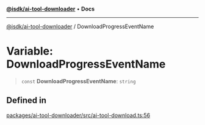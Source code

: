 [**@isdk/ai-tool-downloader**](../README.md) • **Docs**

***

[@isdk/ai-tool-downloader](../globals.md) / DownloadProgressEventName

# Variable: DownloadProgressEventName

> `const` **DownloadProgressEventName**: `string`

## Defined in

[packages/ai-tool-downloader/src/ai-tool-download.ts:56](https://github.com/isdk/ai-tool-download.js/blob/609380d16e83ac2f77ffb9ec6a0d5aa57425a31a/src/ai-tool-download.ts#L56)
